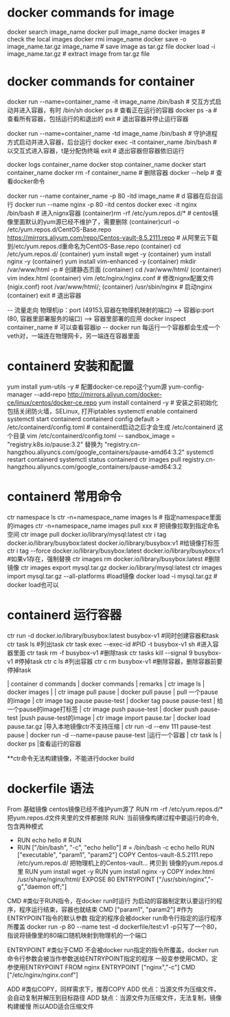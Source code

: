 # docker commands for image
docker search image_name
docker pull image_name
docker images # check the local images
docker rmi image_name
docker save -o image_name.tar.gz image_name # save image as tar.gz file
docker load -i image_name.tar.gz # extract image from tar.gz file

# docker commands for container
docker run --name=container_name -it image_name /bin/bash # 交互方式启动并进入容器，有时 /bin/sh
docker ps # 查看正在运行的容器
docker ps -a # 查看所有容器，包括运行的和退出的
exit # 退出容器并停止运行容器

docker run --name=container_name -td image_name /bin/bash # 守护进程方式启动并进入容器，后台运行
docker exec -it container_name /bin/bash # 以交互式进入容器，t是分配伪终端
exit # 退出容器但容器依旧运行

docker logs container_name
docker stop container_name
docker start container_name
docker rm -f container_name # 删除容器
docker --help # 查看docker命令

docker run --name container_name -p 80 -itd image_name # d 容器在后台运行
docker run --name nginx -p 80 -itd centos
docker exec -it nginx /bin/bash # 进入nignx容器
(container)rm -rf /etc/yum.repos.d/* # centos镜像里面默认的yum源已经不维护了，需要删除
(container)curl -o /etc/yum.repos.d/CentOS-Base.repo https://mirrors.aliyum.com/repo/Centos-vault-8.5.2111.repo # 从阿里云下载到/etc/yum.repos.d重命名为CentOS-Base.repo
(container) cd /etc/yum.repos.d/
(container) yum install wget -y
(container) yum install nginx -y
(container) yum install vim-enhanced -y
(container) mkdir /var/www/html -p # 创建静态页面
(container) cd /var/www/html/
(container) vim index.html
(container) vim /etc/nginx/nginx.conf # 修改nignx配置文件
(nigix.conf) root /var/www/html/;
(container) /usr/sbin/nginx # 启动nginx
(container) exit # 退出容器

-- 流量走向 物理机ip：port (49153,容器在物理机映射的端口) --> 容器ip:port (80, 容器里部署服务的端口) --> 容器里部署的应用
docker inspect container_name # 可以查看容器ip
-- docker run 每运行一个容器都会生成一个veth对，一端连在物理网卡，另一端连在容器里面

# containerd 安装和配置
yum install yum-utils -y  # 配置docker-ce.repo这个yum源
yum-config-manager --add-repo http://mirrors.aliyun.com/docker-ce/linux/centos/docker-ce.repo
yum install containerd  -y # 安装之前初始化包括关闭防火墙，SELinux, 打开iptables
systemctl enable containerd
systemctl start containerd
containerd config default > /etc/containerd/config.toml # containerd启动之后才会生成 /etc/containerd 这个目录
vim /etc/containerd/config.toml
-- sandbox_image = "registry.k8s.io/pause:3.2" 替换为 "registry.cn-hangzhou.aliyuncs.com/google_containers/pause-amd64:3.2"
systemctl restart containerd
systemctl status containerd
ctr images pull registry.cn-hangzhou.aliyuncs.com/google_containers/pause-amd64:3.2

# containerd 常用命令
ctr namespace ls
ctr -n=namespace_name images ls # 指定namespace里面的images
ctr -n=namespace_name images pull xxx # 把镜像拉取到指定命名空间
ctr image pull docker.io/library/mysql:latest
ctr i tag docker.io/library/busybox:latest docker.io/library/busybox:v1 #给镜像打标签
ctr i tag --force docker.io/library/busybox:latest docker.io/library/busybox:v1 #如果v1存在，强制替换
ctr images rm docker.io/library/busybox:latest #删除镜像
ctr images export mysql.tar.gz docker.io/library/mysql:latest
ctr images import mysql.tar.gz --all-platforms #load镜像
docker load -i mysql.tar.gz # docker load也可以

# containerd 运行容器
ctr run -d docker.io/library/busybox:latest busybox-v1 #同时创建容器和task
ctr task ls #列出task
ctr task exec --exec-id #PID -t busybox-v1 sh #进入容器里面
ctr task rm -f busybox-v1 #删除task
ctr tasks kill --signal 9 busybox-v1 #停掉task
ctr c ls #列出容器
ctr c rm busybox-v1 #删除容器，删除容器前要停掉task

| container d commands                  | docker commands                       | remarks
| ctr image ls                          | docker images                         | 
| ctr image pull pause                  | docker pull pause                     | pull 一个pause的image
| ctr image tag pause pause-test        | docker tag pause pause-test           | 给一个pause的image打标签
| ctr image push pause-test             | docker push pause-test                |push pause-test的image
| ctr image import pause.tar            | docker load pause.tar.gz              |导入本地镜像ctr不支持压缩
| ctr run -d --env 111 pause-test pause | docker run -d --name=pause pause-test |运行一个容器
| ctr task ls                           | docker ps                             |查看运行的容器

**ctr命令无法构建镜像，不能进行docker build

# dockerfile 语法
From 基础镜像
centos镜像已经不维护yum源了
RUN rm -rf /etc/yum.repos.d/*
把yum.repos.d文件夹里的文件都删除
RUN: 当前镜像构建过程中要运行的命令,包含两种模式
- RUN echo hello # RUN <command>
- RUN ["/bin/bash", "-c", "echo hello"] # = /bin/bash -c echo hello
  RUN ["executable", "param1", "param2"]
COPY Centos-vault-8.5.2111.repo /etc/yum.repos.d/
把物理机上的Centos-vault... 拷贝到 镜像的yum.repos.d里
RUN yum install wget -y
RUN yum install nginx -y
COPY index.html /usr/share/nginx/html/
EXPOSE 80
ENTRYPOINT ["/usr/sbin/nginx","-g","daemon off;"]

CMD #类似于RUN指令，在docker run时运行
为启动的容器制定默认要运行的程序，程序运行结束，容器也就结束
CMD ["param1", "param2"] #作为ENTRYPOINT指令的默认参数
指定的程序会被docker run命令行指定的运行程序所覆盖
docker run -p 80 --name test -d dockerfile/test:v1
-p只写了一个80，指说将镜像里的80端口随机映射到物理机的一个端口

ENTRYPOINT #类似于CMD
不会被docker run指定的指令所覆盖，docker run命令行参数会被当作参数送给ENTRYPOINT指定的程序
一般变参使用CMD，定参使用ENTRYPOINT
FROM nginx
ENTRYPOINT ["nginx","-c"]
CMD ["/etc/nginx/nginx.conf"]

ADD #类似COPY，同样需求下，推荐COPY
ADD 优点：当源文件为压缩文件，会自动复制并解压到目标路径
ADD 缺点：当源文件为压缩文件，无法复制，镜像构建缓慢
所以ADD适合压缩文件
















